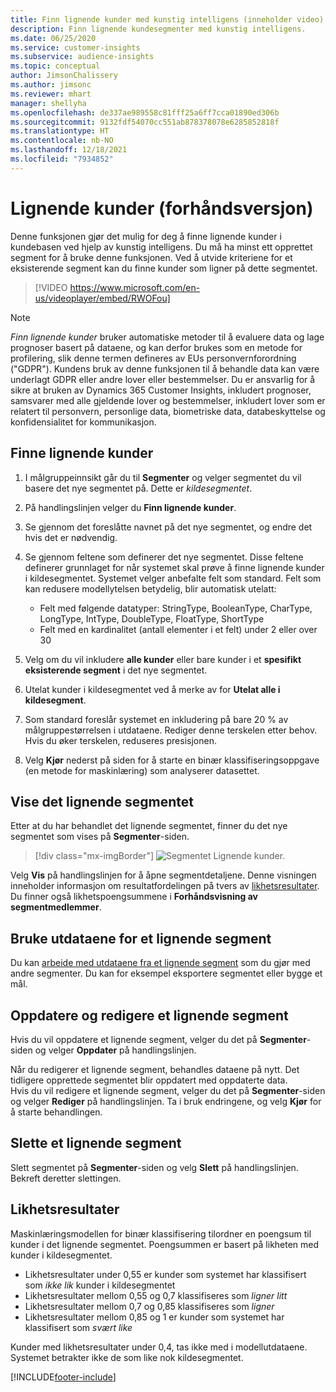 ```yaml
---
title: Finn lignende kunder med kunstig intelligens (inneholder video)
description: Finn lignende kundesegmenter med kunstig intelligens.
ms.date: 06/25/2020
ms.service: customer-insights
ms.subservice: audience-insights
ms.topic: conceptual
author: JimsonChalissery
ms.author: jimsonc
ms.reviewer: mhart
manager: shellyha
ms.openlocfilehash: de337ae989558c81fff25a6ff7cca01890ed306b
ms.sourcegitcommit: 9132fdf54070cc551ab878378078e6285852818f
ms.translationtype: HT
ms.contentlocale: nb-NO
ms.lasthandoff: 12/18/2021
ms.locfileid: "7934852"
---
```

# <a name="similar-customers-preview"></a>Lignende kunder (forhåndsversjon)

Denne funksjonen gjør det mulig for deg å finne lignende kunder i kundebasen ved hjelp av kunstig intelligens. Du må ha minst ett opprettet segment for å bruke denne funksjonen. Ved å utvide kriteriene for et eksisterende segment kan du finne kunder som ligner på dette segmentet.

> [!VIDEO https://www.microsoft.com/en-us/videoplayer/embed/RWOFou]

> [!NOTE]
> *Finn lignende kunder* bruker automatiske metoder til å evaluere data og lage prognoser basert på dataene, og kan derfor brukes som en metode for profilering, slik denne termen defineres av EUs personvernforordning ("GDPR"). Kundens bruk av denne funksjonen til å behandle data kan være underlagt GDPR eller andre lover eller bestemmelser. Du er ansvarlig for å sikre at bruken av Dynamics 365 Customer Insights, inkludert prognoser, samsvarer med alle gjeldende lover og bestemmelser, inkludert lover som er relatert til personvern, personlige data, biometriske data, databeskyttelse og konfidensialitet for kommunikasjon.

## <a name="finding-similar-customers"></a>Finne lignende kunder

1. I målgruppeinnsikt går du til **Segmenter** og velger segmentet du vil basere det nye segmentet på. Dette er *kildesegmentet*.

1. På handlingslinjen velger du **Finn lignende kunder**.

1. Se gjennom det foreslåtte navnet på det nye segmentet, og endre det hvis det er nødvendig.

1. Se gjennom feltene som definerer det nye segmentet. Disse feltene definerer grunnlaget for når systemet skal prøve å finne lignende kunder i kildesegmentet. Systemet velger anbefalte felt som standard.
  Felt som kan redusere modellytelsen betydelig, blir automatisk utelatt:
  
   - Felt med følgende datatyper: StringType, BooleanType, CharType, LongType, IntType, DoubleType, FloatType, ShortType
   - Felt med en kardinalitet (antall elementer i et felt) under 2 eller over 30

1. Velg om du vil inkludere **alle kunder** eller bare kunder i et **spesifikt eksisterende segment** i det nye segmentet.

1. Utelat kunder i kildesegmentet ved å merke av for **Utelat alle i kildesegment**.

1. Som standard foreslår systemet en inkludering på bare 20 % av målgruppestørrelsen i utdataene. Rediger denne terskelen etter behov. Hvis du øker terskelen, reduseres presisjonen.

1. Velg **Kjør** nederst på siden for å starte en binær klassifiseringsoppgave (en metode for maskinlæring) som analyserer datasettet.

## <a name="view-the-similar-segment"></a>Vise det lignende segmentet

Etter at du har behandlet det lignende segmentet, finner du det nye segmentet som vises på **Segmenter**-siden.

> [!div class="mx-imgBorder"]
> ![Segmentet Lignende kunder.](media/expanded-segment.png "Segmentet Lignende kunder")

Velg **Vis** på handlingslinjen for å åpne segmentdetaljene. Denne visningen inneholder informasjon om resultatfordelingen på tvers av [likhetsresultater](#about-similarity-scores). Du finner også likhetspoengsummene i **Forhåndsvisning av segmentmedlemmer**.

## <a name="use-the-output-of-a-similar-segment"></a>Bruke utdataene for et lignende segment

Du kan [arbeide med utdataene fra et lignende segment](segments.md) som du gjør med andre segmenter. Du kan for eksempel eksportere segmentet eller bygge et mål.

## <a name="refresh-and-edit-a-similar-segment"></a>Oppdatere og redigere et lignende segment

Hvis du vil oppdatere et lignende segment, velger du det på **Segmenter**-siden og velger **Oppdater** på handlingslinjen.

Når du redigerer et lignende segment, behandles dataene på nytt. Det tidligere opprettede segmentet blir oppdatert med oppdaterte data.    
Hvis du vil redigere et lignende segment, velger du det på **Segmenter**-siden og velger **Rediger** på handlingslinjen. Ta i bruk endringene, og velg **Kjør** for å starte behandlingen.

## <a name="delete-a-similar-segment"></a>Slette et lignende segment

Slett segmentet på **Segmenter**-siden og velg **Slett** på handlingslinjen. Bekreft deretter slettingen.

## <a name="about-similarity-scores"></a>Likhetsresultater

Maskinlæringsmodellen for binær klassifisering tilordner en poengsum til kunder i det lignende segmentet. Poengsummen er basert på likheten med kunder i kildesegmentet.

- Likhetsresultater under 0,55 er kunder som systemet har klassifisert som *ikke lik* kunder i kildesegmentet
- Likhetsresultater mellom 0,55 og 0,7 klassifiseres som *ligner litt*
- Likhetsresultater mellom 0,7 og 0,85 klassifiseres som *ligner*
- Likhetsresultater mellom 0,85 og 1 er kunder som systemet har klassifisert som *svært like*

Kunder med likhetsresultater under 0,4, tas ikke med i modellutdataene. Systemet betrakter ikke de som like nok kildesegmentet.


[!INCLUDE[footer-include](../includes/footer-banner.md)]
